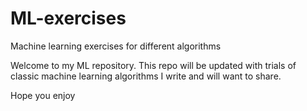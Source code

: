 # ML-exercises
Machine learning exercises for different algorithms 

Welcome to my ML repository.
This repo will be updated with trials of classic machine learning algorithms I write and will want to share.


Hope you enjoy

